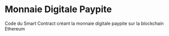 # Monnaie Digitale Paypite
Code du Smart Contract créant la monnaie digitale paypite sur la blockchain Ethereum
